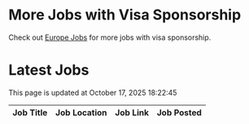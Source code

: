# More Jobs with Visa Sponsorship

Check out [Europe Jobs](https://github.com/sureshparimi/europejobs#latest-jobs) for more jobs with visa sponsorship.

# Latest Jobs

This page is updated at October 17, 2025 18:22:45

| Job Title | Job Location | Job Link | Job Posted |
| --- | --- | --- | --- |
